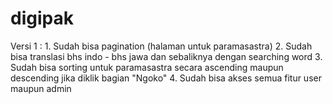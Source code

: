 digipak
=======
Versi 1 : 1. Sudah bisa pagination (halaman untuk paramasastra)
          2. Sudah bisa translasi bhs indo - bhs jawa dan sebaliknya dengan searching word
          3. Sudah bisa sorting untuk paramasastra secara ascending maupun descending jika diklik bagian "Ngoko"
          4. Sudah bisa akses semua fitur user maupun admin
